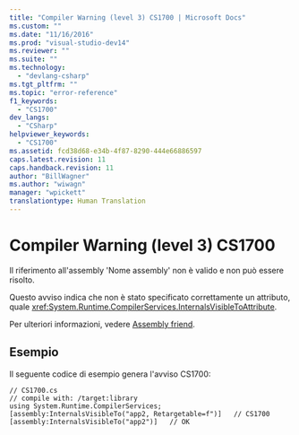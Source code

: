 ```yaml
---
title: "Compiler Warning (level 3) CS1700 | Microsoft Docs"
ms.custom: ""
ms.date: "11/16/2016"
ms.prod: "visual-studio-dev14"
ms.reviewer: ""
ms.suite: ""
ms.technology: 
  - "devlang-csharp"
ms.tgt_pltfrm: ""
ms.topic: "error-reference"
f1_keywords: 
  - "CS1700"
dev_langs: 
  - "CSharp"
helpviewer_keywords: 
  - "CS1700"
ms.assetid: fcd38d68-e34b-4f87-8290-444e66886597
caps.latest.revision: 11
caps.handback.revision: 11
author: "BillWagner"
ms.author: "wiwagn"
manager: "wpickett"
translationtype: Human Translation
---
```

# Compiler Warning (level 3) CS1700
Il riferimento all'assembly 'Nome assembly' non è valido e non può essere risolto.  
  
 Questo avviso indica che non è stato specificato correttamente un attributo, quale <xref:System.Runtime.CompilerServices.InternalsVisibleToAttribute>.  
  
 Per ulteriori informazioni, vedere [Assembly friend](../Topic/Friend%20Assemblies%20\(C%23%20and%20Visual%20Basic\).md).  
  
## Esempio  
 Il seguente codice di esempio genera l'avviso CS1700:  
  
```  
// CS1700.cs  
// compile with: /target:library  
using System.Runtime.CompilerServices;  
[assembly:InternalsVisibleTo("app2, Retargetable=f")]   // CS1700  
[assembly:InternalsVisibleTo("app2")]   // OK  
```